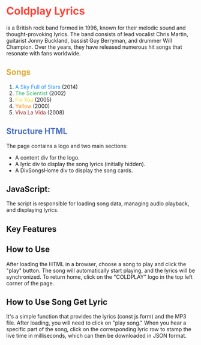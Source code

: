 <h1 style="color: rgb(255, 69, 58);">Coldplay Lyrics</h1>
is a British rock band formed in 1996, known for their melodic sound and thought-provoking lyrics. The band consists of lead vocalist Chris Martin, guitarist Jonny Buckland, bassist Guy Berryman, and drummer Will Champion. Over the years, they have released numerous hit songs that resonate with fans worldwide.
<!-- <img src="coldplay.png" alt="A beautiful sky" style="width: 30%; height: auto; float right;"> -->



<h2 style="color: rgb(226, 171, 52);">Songs</h2>

1. <span style="color: rgb(30, 144, 255);">A Sky Full of Stars</span> (2014)
2. <span style="color: rgb(60, 179, 113);">The Scientist</span> (2002)
3. <span style="color: rgb(255, 215, 0);">Fix You</span> (2005)
4. <span style="color: rgb(255, 140, 0);">Yellow</span> (2000)
5. <span style="color: brown;">Viva La Vida</span> (2008)

<h2 style="color: rgb(73, 111, 192);">Structure HTML</h2>

The page contains a logo and two main sections:
- A content div for the logo.
- A lyric div to display the song lyrics (initially hidden).
- A DivSongsHome div to display the song cards.

## JavaScript:

The script is responsible for loading song data, managing audio playback, and displaying lyrics.

## Key Features

## How to Use
After loading the HTML in a browser, choose a song to play and click the "play" button. The song will automatically start playing, and the lyrics will be synchronized. To return home, click on the "COLDPLAY" logo in the top left corner of the page.

## How to Use Song Get Lyric
It's a simple function that provides the lyrics (const js form) and the MP3 file. After loading, you will need to click on "play song." When you hear a specific part of the song, click on the corresponding lyric row to stamp the live time in milliseconds, which can then be downloaded in JSON format.
